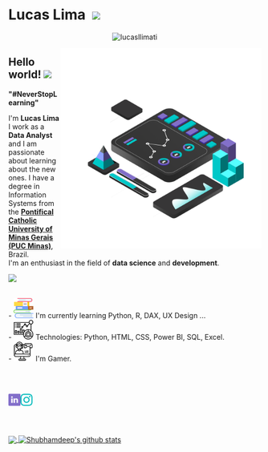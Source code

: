 # Lucas Lima &nbsp;<img src="https://github.com/TheDudeThatCode/TheDudeThatCode/blob/master/Assets/Mario_Hello_Big.gif" width="30px">
<p align="center"> <img src="https://komarev.com/ghpvc/?username=lucasllimati" alt="lucasllimati" /> </p>

<img src="https://github.com/lucasllimati/lucasllimati/blob/master/image/dashboard.png" min-width="400px" max-width="400px" width="400px" align="right">
<p align="left">
 
## Hello world!&nbsp;<img src="https://github.com/TheDudeThatCode/TheDudeThatCode/blob/master/Assets/Earth.gif" width="24px">

<p><b>"#NeverStopLearning"</b><p>
<p>
    I'm <b>Lucas Lima</b> I work as a <b>Data Analyst</b> and I am passionate about learning about the new ones. I have a degree in Information Systems from the <a href="https://www.pucminas.br/"><b>Pontifical Catholic University of Minas Gerais (PUC Minas)</b></a>, Brazil.<br>
    I'm an enthusiast in the field of <b>data science</b> and <b>development</b>.<br>
</p>

<p>
  <!-- <img align="left" width="400px" src="https://media.giphy.com/media/JkVnfE54QdOMQBxmHg/giphy.gif"/> -->
  <img align="left"width="400px"src="https://media.giphy.com/media/dWesBcTLavkZuG35MI/giphy.gif"/>
</p>

<br><br>

<p>
  - <img width="40px" src="https://github.com/lucasllimati/lucasllimati/blob/main/image/books.svg" /> I'm currently learning Python, R, DAX, UX Design ...<br>
  - <img width="40px" src="https://github.com/lucasllimati/lucasllimati/blob/main/image/dashboard.svg" /> Technologies: Python, HTML, CSS, Power BI, SQL, Excel.<br>
  - <img width="40px" src="https://github.com/lucasllimati/lucasllimati/blob/main/image/player.svg" /> I'm Gamer.<br>
</p>
  
<br><br>

<p align="center">
  <a href="https://www.linkedin.com/in/lucasllimati/"><img align="left" alt="Lucas Lima | Linkedin" width="24px"
                                                              src="https://github.com/lucasllimati/lucasllimati/blob/main/image/linkedin.svg" /></a>
  <a href="https://www.instagram.com/olukaslima_"><img align="left" alt="Lucas Lima | Instagram" width="24px"
                                                          src="https://github.com/lucasllimati/lucasllimati/blob/main/image/instagram.svg" /></a>
  <!-- <a href="mailto:juniortorres.mth@gmail.com"><img align="left" alt="Lucas Lima | Gmail" width="26px"
                                                   src="https://github.com/lucasllimati/lucasllimati/blob/main/image/gmail.svg" /></a> -->
</p>

<br><br><br><br>

<a href="https://github.com/lucasllimati">
  <img align="center" src="https://github-readme-stats.vercel.app/api/top-langs/?username=lucasllimati&&langs_count=3&theme=tokyonight&hide_langs_below=1" />
</a>

<a href="https://github.com/lucasllimati">
 <img align="center" src="https://github-readme-stats.vercel.app/api?username=lucasllimati&show_icons=true&theme=tokyonight&line_height=27" alt="Shubhamdeep's github stats"/>
</a>
<br><br><br>

